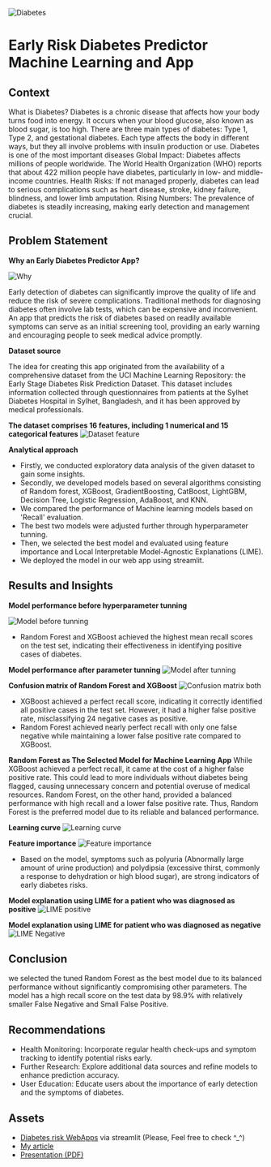 ![Diabetes](https://github.com/harishmuh/Early-Risk-Diabetes-predictor-Machine-Learning-and-app/blob/main/slide/diabetes_risk_predictor.PNG)

# Early Risk Diabetes Predictor Machine Learning and App

## Context

What is Diabetes? Diabetes is a chronic disease that affects how your body turns food into energy. It occurs when your blood glucose, also known as blood sugar, is too high. There are three main types of diabetes: Type 1, Type 2, and gestational diabetes. Each type affects the body in different ways, but they all involve problems with insulin production or use. Diabetes is one of the most important diseases Global Impact: Diabetes affects millions of people worldwide. The World Health Organization (WHO) reports that about 422 million people have diabetes, particularly in low- and middle-income countries. Health Risks: If not managed properly, diabetes can lead to serious complications such as heart disease, stroke, kidney failure, blindness, and lower limb amputation. Rising Numbers: The prevalence of diabetes is steadily increasing, making early detection and management crucial.

## Problem Statement

**Why an Early Diabetes Predictor App?** 

![Why](https://github.com/harishmuh/Early-Risk-Diabetes-predictor-Machine-Learning-and-app/blob/main/slide/why%20diabetes%20prediction%20app.PNG)

Early detection of diabetes can significantly improve the quality of life and reduce the risk of severe complications. Traditional methods for diagnosing diabetes often involve lab tests, which can be expensive and inconvenient. An app that predicts the risk of diabetes based on readily available symptoms can serve as an initial screening tool, providing an early warning and encouraging people to seek medical advice promptly.

**Dataset source**

The idea for creating this app originated from the availability of a comprehensive dataset from the UCI Machine Learning Repository: the Early Stage Diabetes Risk Prediction Dataset. This dataset includes information collected through questionnaires from patients at the Sylhet Diabetes Hospital in Sylhet, Bangladesh, and it has been approved by medical professionals.

**The dataset comprises 16 features, including 1 numerical and 15 categorical features**
![Dataset feature](https://github.com/harishmuh/Early-Risk-Diabetes-predictor-Machine-Learning-and-app/blob/main/slide/variable_name.PNG)

**Analytical approach**

* Firstly, we conducted exploratory data analysis of the given dataset to gain some insights.
* Secondly, we developed models based on several algorithms consisting of Random forest, XGBoost, GradientBoosting, CatBoost, LightGBM, Decision Tree, Logistic Regression, AdaBoost, and KNN.
* We compared the performance of Machine learning models based on 'Recall' evaluation.
* The best two models were adjusted further through hyperparameter tunning.
* Then, we selected the best model and evaluated using feature importance and Local Interpretable Model-Agnostic Explanations (LIME).
* We deployed the model in our web app using streamlit.

## Results and Insights

**Model performance before hyperparameter tunning**

![Model before tunning](https://github.com/harishmuh/Early-Risk-Diabetes-predictor-Machine-Learning-and-app/blob/main/slide/recall_train_test_before_tuning.PNG)

* Random Forest and XGBoost achieved the highest mean recall scores on the test set, indicating their effectiveness in identifying positive cases of diabetes.


**Model performance after parameter tunning**
![Model after tunning](https://github.com/harishmuh/Early-Risk-Diabetes-predictor-Machine-Learning-and-app/blob/main/slide/Model%20performance%20after%20tunning.PNG)


**Confusion matrix of Random Forest and XGBoost**
![Confusion matrix both](https://github.com/harishmuh/Early-Risk-Diabetes-predictor-Machine-Learning-and-app/blob/main/slide/confusion_matrix_both_rf_xgb.PNG)

* XGBoost achieved a perfect recall score, indicating it correctly identified all positive cases in the test set. However, it had a higher false positive rate, misclassifying 24 negative cases as positive.
* Random Forest achieved nearly perfect recall with only one false negative while maintaining a lower false positive rate compared to XGBoost.


**Random Forest as The Selected Model for Machine Learning App**
While XGBoost achieved a perfect recall, it came at the cost of a higher false positive rate. This could lead to more individuals without diabetes being flagged, causing unnecessary concern and potential overuse of medical resources. Random Forest, on the other hand, provided a balanced performance with high recall and a lower false positive rate. Thus, Random Forest is the preferred model due to its reliable and balanced performance.

**Learning curve**
![Learning curve](https://github.com/harishmuh/Early-Risk-Diabetes-predictor-Machine-Learning-and-app/blob/main/slide/Learning%20curve.PNG)


**Feature importance**
![Feature importance](https://github.com/harishmuh/Early-Risk-Diabetes-predictor-Machine-Learning-and-app/blob/main/slide/feature%20importance.PNG)

* Based on the model, symptoms such as polyuria (Abnormally large amount of urine production) and polydipsia (excessive thirst, commonly a response to dehydration or high blood sugar), are strong indicators of early diabetes risks.

**Model explanation using LIME for a patient who was diagnosed as positive**
![LIME positive](https://github.com/harishmuh/Early-Risk-Diabetes-predictor-Machine-Learning-and-app/blob/main/slide/Lime%20positive%20diabetes.PNG)

**Model explanation using LIME for patient who was diagnosed as negative**
![LIME Negative](https://github.com/harishmuh/Early-Risk-Diabetes-predictor-Machine-Learning-and-app/blob/main/slide/Lime%20Negative%20diabetes.PNG)

## Conclusion
we selected the tuned Random Forest as the best model due to its balanced performance without significantly compromising other parameters. The model has a high recall score on the test data by 98.9% with relatively smaller False Negative and Small False Positive.

## Recommendations
* Health Monitoring: Incorporate regular health check-ups and symptom tracking to identify potential risks early.
* Further Research: Explore additional data sources and refine models to enhance prediction accuracy.
* User Education: Educate users about the importance of early detection and the symptoms of diabetes.

## Assets
* [Diabetes risk WebApps](https://early-risk-diabetes-predictor.streamlit.app/) via streamlit (Please, Feel free to check ^_^)
* [My article](https://medium.com/@harishmuh/developing-an-early-diabetes-risk-predictor-app-using-machine-learning-39e246fb337d)
* [Presentation (PDF)](https://github.com/harishmuh/Early-Risk-Diabetes-predictor-Machine-Learning-and-app/blob/main/slide/Developing%20Early%20Diabetes%20Risk%20predictor.pdf)
